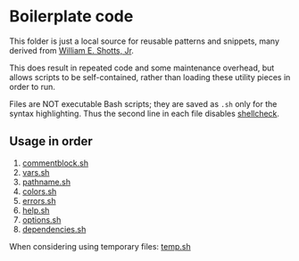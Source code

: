 # Boilerplate code

This folder is just a local source for reusable patterns and snippets, many
derived from
[William E. Shotts, Jr](https://linuxcommand.org/lc3_adv_standards.php).

This does result in repeated code and some maintenance overhead, but allows
scripts to be self-contained, rather than loading these utility pieces in order
to run.

Files are NOT executable Bash scripts; they are saved as `.sh` only for the
syntax highlighting. Thus the second line in each file disables
[shellcheck](https://www.shellcheck.net).

## Usage in order

1. [commentblock.sh](commentblock.sh)
2. [vars.sh](vars.sh)
3. [pathname.sh](pathname.sh)
4. [colors.sh](colors.sh)
5. [errors.sh](errors.sh)
6. [help.sh](help.sh)
7. [options.sh](options.sh)
8. [dependencies.sh](dependencies.sh)

When considering using temporary files: [temp.sh](temp.sh)
